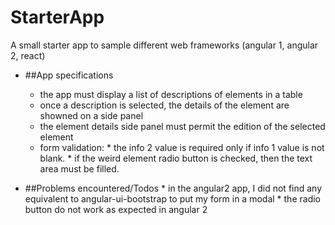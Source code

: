# StarterApp
A small starter app to sample different web frameworks (angular 1, angular 2, react)
* ##App specifications
   * the app must display a list of descriptions of elements in a table 
   * once a description is selected, the details of the element are showned on a side panel
   * the element details side panel must permit the edition of the selected element
   * form validation: * the info 2 value is required only if info 1 value is not blank.
                      * if the weird element radio button is checked, then the text area must be filled.

* ##Problems encountered/Todos
         * in the angular2 app, I did not find any equivalent to angular-ui-bootstrap to put my form in a modal
         * the radio button do not work as expected in angular 2
